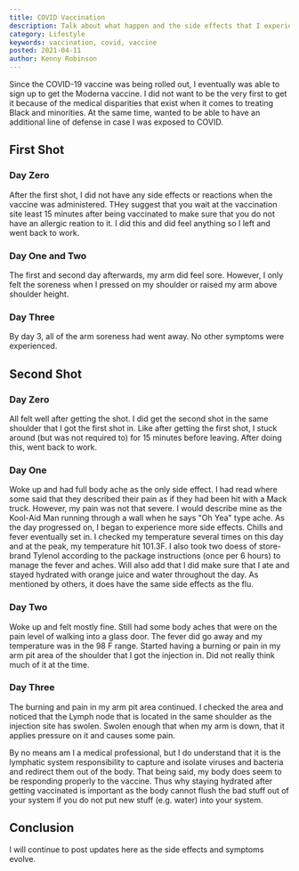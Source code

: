 ```yaml
---
title: COVID Vaccination
description: Talk about what happen and the side effects that I experienced after getting the COVID vaccination
category: Lifestyle
keywords: vaccination, covid, vaccine
posted: 2021-04-11
author: Kenny Robinson
---
```


Since the COVID-19 vaccine was being rolled out, I eventually was able to sign up to get the Moderna vaccine. 
I did not want to be the very first to get it because of the medical disparities that exist when it comes 
to treating Black and minorities. At the same time, wanted to be able to have an additional line of 
defense in case I was exposed to COVID.

## First Shot

### Day Zero

After the first shot, I did not have any side effects or reactions when the vaccine was administered. 
THey suggest that you wait at the vaccination site least 15 minutes after being vaccinated to make
sure that you do not have an allergic reation to it. I did this and did feel anything so I left 
and went back to work.

### Day One and Two

The first and second day afterwards, my arm did feel sore. However, I only felt the soreness when I
pressed on my shoulder or raised my arm above shoulder height.

### Day Three

By day 3, all of the arm soreness had went away. No other symptoms were experienced.

## Second Shot

### Day Zero

All felt well after getting the shot. 
I did get the second shot in the same shoulder that I got the first shot in.
Like after getting the first shot, I stuck around (but was not required to) for 
15 minutes before leaving. After doing this, went back to work.

### Day One

Woke up and had full body ache as the only side effect. 
I had read where some said that they described their pain as if they had 
been hit with a Mack truck. However, my pain was not that severe. I would describe mine as the Kool-Aid Man
running through a wall when he says "Oh Yea" type ache. As the day progressed on, I began to 
experience more side effects. Chills and fever eventually set in. I checked my temperature 
several times on this day and at the peak, my temperature hit 101.3F. I also took two doess 
of store-brand Tylenol according to the package instructions (once per 6 hours) to manage the 
fever and aches. Will also add that I did make sure that I ate and stayed hydrated with orange
juice and water throughout the day.
As mentioned by others, it does have the same side effects as the flu.

### Day Two

Woke up and felt mostly fine. Still had some body aches that were on the pain level of walking 
into a glass door. The fever did go away and my temperature was in the 98 F range. Started having a 
burning or pain in my arm pit area of the shoulder that I got the injection in. 
Did not really think much of it at the time. 

### Day Three

The burning and pain in my arm pit area continued. I checked the area and 
noticed that the Lymph node that is located in the same shoulder as the injection site has swolen.
Swolen enough that when my arm is down, that it applies pressure on it and causes some pain. 

By no means am I a medical professional, but I do understand that it is the lymphatic system responsibility
to capture and isolate viruses and bacteria and redirect them out of the body. That being said, 
my body does seem to be responding properly to the vaccine. Thus why staying hydrated after getting 
vaccinated is important as the body cannot flush the bad stuff out of your system if you do not
put new stuff (e.g. water) into your system.

## Conclusion

I will continue to post updates here as the side effects and symptoms evolve. 
